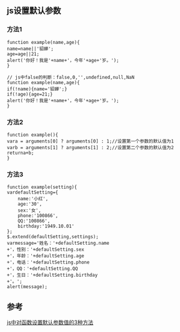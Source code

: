 ## js设置默认参数
### 方法1
    function example(name,age){
    name=name||'貂蝉';
    age=age||21;
    alert('你好！我是'+name+'，今年'+age+'岁。');
    }
    
    // js中false的判断：false,0,'',undefined,null,NaN
    function example(name,age){
    if(!name){name='貂蝉';} 
    if(!age){age=21;}
    alert('你好！我是'+name+'，今年'+age+'岁。');
    }

### 方法2

    function example(){
    vara = arguments[0] ? arguments[0] : 1;//设置第一个参数的默认值为1
    varb = arguments[1] ? arguments[1] : 2;//设置第二个参数的默认值为2
    returna+b;
    }

### 方法3
    function example(setting){
    vardefaultSetting={
        name:'小红',
        age:'30',
        sex:'女',
        phone:'100866',
        QQ:'100866',
        birthday:'1949.10.01'
    };
    $.extend(defaultSetting,settings);
    varmessage='姓名：'+defaultSetting.name
    +'，性别：'+defaultSetting.sex
    +'，年龄：'+defaultSetting.age
    +'，电话：'+defaultSetting.phone
    +'，QQ：'+defaultSetting.QQ
    +'，生日：'+defaultSetting.birthday
    +'。';
    alert(message);

## 参考
[js中对函数设置默认参数值的3种方法](https://blog.csdn.net/judyge/article/details/51882644)


